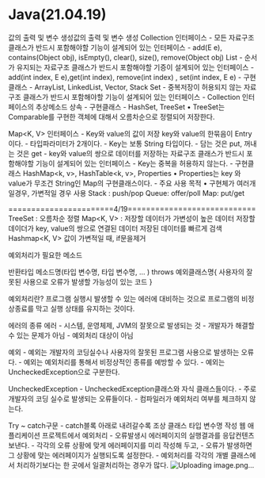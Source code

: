 # Java(21.04.19)
값의 출력 및 변수 생성값의 출력 및 변수 생성
Collection<E> 인터페이스
	- 모든 자료구조 클래스가 반드시 포함해야할 기능이 설계되어 있는 인터페이스 
	- add(E e), contains(Object obj), isEmpty(), clear(), size(), remove(Object obj)
List<E>
	- 순서가 유지되는 자료구조 클래스가 반드시 포함해야할 기증이 설계되어 있는 인터페이스
	- add(int index, E e),get(int index), remove(int index) , set(int index, E e)
	- 구현클래스
		- ArrayList<E>, LinkedList<E>, Vector<E>, Stack<E>
Set<E>
	- 중복저장이 허용되지 않는 자료구조 클래스가 반드시 포함해야할 기능이 설계되어 있는 인터페이스 
	- Collection<E> 인터페이스의 추상메소드 상속
	- 구현클래스 
		- HashSet<E>, TreeSet<E>
		• TreeSet<E>는 Comparable<E>를 구현한 객체에 대해서 오름차순으로 정렬되어 저장한다.
	
Map<K, V> 인터페이스
	- Key와 value의 값이 저장 key와 value의 한묶음이 Entry이다.
	- 타입파라미터가 2개이다.
	- Key는 보통 String 타입이다. 
	- 담는 것은 put, 꺼내는 것은 get
	- key와 value의 쌍으로 데이터를 저장하는 자료구조 클래스가 반드시 포함해야할 기능이 설계되어 있는 인터페이스
	- Key는 중복을 허용하지 않는다. 
	- 구현클래스
	 HashMap<k, v>, HashTable<k, v>, Properties
	• Properties는 key 와 value가 무조건 String인 Map의 구현클래스이다.
	- 주요 사용 목적 
	• 구현체가 여러개일경우, 가변적일 경우 사용 
Stack : push/pop
Queue: offer/poll
Map: put/get

=======================4/19============================
TreeSet<E> :  오름차순 정렬
Map<K, V> :  저장할 데이터가 가변성이 높은 데이터
		  저장할 데이더가 key, value의 쌍으로 연결된 데이터
		  저장된 데이터를 빠르게 검색 
		  Hashmap<K, V>
		  값이 가변적일 때, if문을제거 
		
		
예외처리가 필요한 메소드

반환타입 메소드명(타입 변수명, 타입 변수명, … ) throws 예외클래스명{
	사용자의 잘못된 사용으로 오류가 발생할 가능성이 있는 코드
}

예외처리란?
 프로그램 실행시 발생할 수 있는 에러에 대비하는 것으로 프로그램의 비정상종료를 막고 실행 상태를 유지하는 것이다.

에러의 종류
에러
	- 시스템, 운영체제, JVM의 잘못으로 발생되는 것
	- 개발자가 해결할 수 있는 문제가 아님
	- 예외처리 대상이 아님
	
예외
	- 예외는 개발자의 코딩실수나 사용자의 잘못된 프로그램 사용으로 발생하는 오류다.
	- 예외는 예외처리를 통해서 비정상적인 종류를 예방할 수 있다.
	- 예외는 UncheckedException으로 구분한다.

 UncheckedException
	- UncheckedException클래스와 자식 클래스들이다.
	- 주로 개발자의 코딩 실수로 발생되는 오류들이다.
	- 컴파일러가 예외처리 여부를 체크하지 않는다.

Try ~ catch구문
	- catch블록 아래로 내려갈수록 조상 클래스  타입 변수명 작성
웹 애플리케이션 프로젝트에서 예외처리
	- 오류발생시 에러페이지의 실행결과를 응답컨텐츠 보낸다.
	- 각각의 오류 상황에 맞게 에러페이지를 미리 작성해 두고, 
	- 오류가 발생하면 그 상황에 맞는 에러페이지가 실행되도록 설정한다.
	- 예외처리를 각각의 개별 클래스에서 처리하기보다는 한 곳에서 일괄처리하는 경우가 많다.
![Uploading image.png…]()
